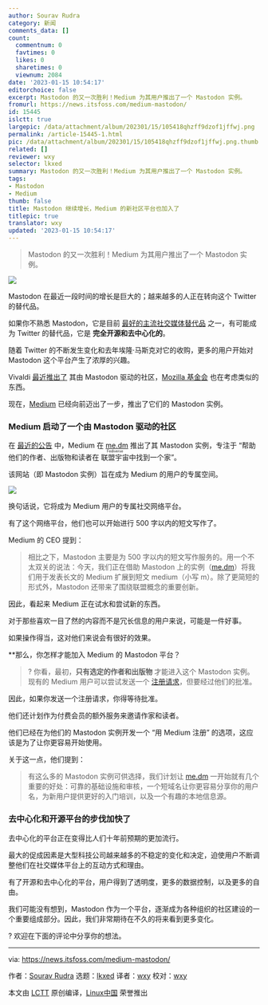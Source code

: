 ```yaml
---
author: Sourav Rudra
category: 新闻
comments_data: []
count:
  commentnum: 0
  favtimes: 0
  likes: 0
  sharetimes: 0
  viewnum: 2084
date: '2023-01-15 10:54:17'
editorchoice: false
excerpt: Mastodon 的又一次胜利！Medium 为其用户推出了一个 Mastodon 实例。
fromurl: https://news.itsfoss.com/medium-mastodon/
id: 15445
islctt: true
largepic: /data/attachment/album/202301/15/105418qhzff9dzof1jffwj.png
permalink: /article-15445-1.html
pic: /data/attachment/album/202301/15/105418qhzff9dzof1jffwj.png.thumb.jpg
related: []
reviewer: wxy
selector: lkxed
summary: Mastodon 的又一次胜利！Medium 为其用户推出了一个 Mastodon 实例。
tags:
- Mastodon
- Medium
thumb: false
title: Mastodon 继续增长，Medium 的新社区平台也加入了
titlepic: true
translator: wxy
updated: '2023-01-15 10:54:17'
---
```



> 
> Mastodon 的又一次胜利！Medium 为其用户推出了一个 Mastodon 实例。
> 
> 
> 


![](/data/attachment/album/202301/15/105418qhzff9dzof1jffwj.png)


Mastodon 在最近一段时间的增长是巨大的；越来越多的人正在转向这个 Twitter 的替代品。


如果你不熟悉 Mastodon，它是目前 [最好的主流社交媒体替代品](https://itsfoss.com/mainstream-social-media-alternaives/) 之一，有可能成为 Twitter 的替代品，它是 **完全开源和去中心化的**。


随着 Twitter 的不断发生变化和去年埃隆·马斯克对它的收购，更多的用户开始对 Mastodon 这个平台产生了浓厚的兴趣。


Vivaldi [最近推出了](https://news.itsfoss.com/vivaldi-mastodon-integration/) 其由 Mastodon 驱动的社区，[Mozilla 基金会](https://blog.mozilla.org/en/mozilla/mozilla-launch-fediverse-instance-social-media-alternative/) 也在考虑类似的东西。


现在，[Medium](https://medium.com) 已经向前迈出了一步，推出了它们的 Mastodon 实例。


### Medium 启动了一个由 Mastodon 驱动的社区


在 [最近的公告](https://blog.medium.com/medium-embraces-mastodon-19dcb873eb11) 中，Medium 在 [me.dm](https://me.dm/) 推出了其 Mastodon 实例，专注于 “帮助他们的作者、出版物和读者在 <ruby> 联盟宇宙 <rt>  Fediverse </rt></ruby> 中找到一个家”。


该网站（即 Mastodon 实例）旨在成为 Medium 的用户的专属空间。


![](/data/attachment/album/202301/15/105419dtpe68s2kbl77ekp.jpg)


换句话说，它将成为 Medium 用户的专属社交网络平台。


有了这个网络平台，他们也可以开始进行 500 字以内的短文写作了。


Medium 的 CEO 提到：



> 
> 相比之下，Mastodon 主要是为 500 字以内的短文写作服务的。用一个不太双关的说法：今天，我们正在借助 Mastodon 上的实例（[me.dm](http://me.dm)）将我们用于发表长文的 Medium 扩展到短文 medium（小写 m）。除了更简短的形式外，Mastodon 还带来了围绕联盟概念的重要创新。
> 
> 
> 


因此，看起来 Medium 正在试水和尝试新的东西。


对于那些喜欢一目了然的内容而不是冗长信息的用户来说，可能是一件好事。


如果操作得当，这对他们来说会有很好的效果。


\*\*那么，你怎样才能加入 Medium 的 Mastodon 平台？



> 
> ? 你看，最初，**只有选定的作者和出版物** 才能进入这个 Mastodon 实例。现有的 Medium 用户可以尝试发送一个 [注册请求](https://me.dm/auth/sign_up)，但要经过他们的批准。
> 
> 
> 


因此，如果你发送一个注册请求，你得等待批准。


他们还计划作为付费会员的额外服务来邀请作家和读者。


他们已经在为他们的 Mastodon 实例开发一个 “用 Medium 注册” 的选项，这应该是为了让你更容易开始使用。


关于这一点，他们提到：



> 
> 有这么多的 Mastodon 实例可供选择，我们计划让 [me.dm](http://me.dm) 一开始就有几个重要的好处：可靠的基础设施和审核，一个短域名让你更容易分享你的用户名，为新用户提供更好的入门培训，以及一个有趣的本地信息源。
> 
> 
> 


### 去中心化和开源平台的步伐加快了


去中心化的平台正在变得比人们十年前预期的更加流行。


最大的促成因素是大型科技公司越来越多的不稳定的变化和决定，迫使用户不断调整他们在社交媒体平台上的互动方式和理由。


有了开源和去中心化的平台，用户得到了透明度，更多的数据控制，以及更多的自由。


我们可能没有想到，Mastodon 作为一个平台，逐渐成为各种组织的社区建设的一个重要组成部分。因此，我们非常期待在不久的将来看到更多变化。


? 欢迎在下面的评论中分享你的想法。




---


via: <https://news.itsfoss.com/medium-mastodon/>


作者：[Sourav Rudra](https://news.itsfoss.com/author/sourav/) 选题：[lkxed](https://github.com/lkxed) 译者：[wxy](https://github.com/wxy) 校对：[wxy](https://github.com/wxy)


本文由 [LCTT](https://github.com/LCTT/TranslateProject) 原创编译，[Linux中国](https://linux.cn/) 荣誉推出